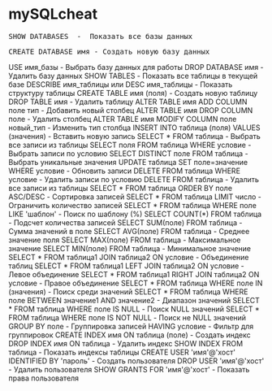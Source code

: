 # mySQLcheat 
<pre class="break">SHOW DATABASES  -  Показать все базы данных</pre>
<pre class="break">CREATE DATABASE имя - Создать новую базу данных</pre>
USE имя_базы - Выбрать базу данных для работы
DROP DATABASE имя - Удалить базу данных
SHOW TABLES - Показать все таблицы в текущей базе
DESCRIBE имя_таблицы или DESC имя_таблицы - Показать структуру таблицы
CREATE TABLE имя (поля) - Создать новую таблицу
DROP TABLE имя - Удалить таблицу
ALTER TABLE имя ADD COLUMN поле тип - Добавить новый столбец
ALTER TABLE имя DROP COLUMN поле - Удалить столбец
ALTER TABLE имя MODIFY COLUMN поле новый_тип - Изменить тип столбца
INSERT INTO таблица (поля) VALUES (значения) - Вставить новую запись
SELECT * FROM таблица - Выбрать все записи из таблицы
SELECT поля FROM таблица WHERE условие - Выбрать записи по условию
SELECT DISTINCT поле FROM таблица - Выбрать уникальные значения
UPDATE таблица SET поле=значение WHERE условие - Обновить записи
DELETE FROM таблица WHERE условие - Удалить записи по условию
DELETE FROM таблица - Удалить все записи из таблицы
SELECT * FROM таблица ORDER BY поле ASC/DESC - Сортировка записей
SELECT * FROM таблица LIMIT число - Ограничить количество записей
SELECT * FROM таблица WHERE поле LIKE 'шаблон' - Поиск по шаблону (%)
SELECT COUNT(*) FROM таблица - Подсчет количества записей
SELECT SUM(поле) FROM таблица - Сумма значений в поле
SELECT AVG(поле) FROM таблица - Среднее значение поля
SELECT MAX(поле) FROM таблица - Максимальное значение
SELECT MIN(поле) FROM таблица - Минимальное значение
SELECT * FROM таблица1 JOIN таблица2 ON условие - Объединение таблиц
SELECT * FROM таблица1 LEFT JOIN таблица2 ON условие - Левое объединение
SELECT * FROM таблица1 RIGHT JOIN таблица2 ON условие - Правое объединение
SELECT * FROM таблица WHERE поле IN (значения) - Поиск среди значений
SELECT * FROM таблица WHERE поле BETWEEN значение1 AND значение2 - Диапазон значений
SELECT * FROM таблица WHERE поле IS NULL - Поиск NULL значений
SELECT * FROM таблица WHERE поле IS NOT NULL - Поиск не NULL значений
GROUP BY поле - Группировка записей
HAVING условие - Фильтр для группировок
CREATE INDEX имя ON таблица (поле) - Создать индекс
DROP INDEX имя ON таблица - Удалить индекс
SHOW INDEX FROM таблица - Показать индексы таблицы
CREATE USER 'имя'@'хост' IDENTIFIED BY 'пароль' - Создать пользователя
DROP USER 'имя'@'хост' - Удалить пользователя
SHOW GRANTS FOR 'имя'@'хост' - Показать права пользователя
